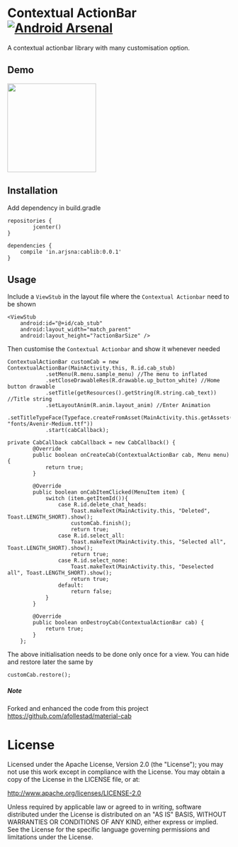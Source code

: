 # Contextual ActionBar [![Android Arsenal](https://img.shields.io/badge/Android%20Arsenal-Contextual%20ActionBar-brightgreen.svg?style=flat)](http://android-arsenal.com/details/1/4115)
A contextual actionbar library with many customisation option.

## Demo
<img src="https://i.imgur.com/eBjMUlC.gif" width="200" />

## Installation

Add dependency in build.gradle

```
repositories {
        jcenter()
}

dependencies {
    compile 'in.arjsna:cablib:0.0.1'
}
```

## Usage

Include a `ViewStub` in the layout file where the `Contextual Actionbar` need to be shown

```
<ViewStub
    android:id="@+id/cab_stub"
    android:layout_width="match_parent"
    android:layout_height="?actionBarSize" />
```

Then customise the `Contextual Actionbar` and show it whenever needed

```
ContextualActionBar customCab = new ContextualActionBar(MainActivity.this, R.id.cab_stub)
            .setMenu(R.menu.sample_menu) //The menu to inflated
            .setCloseDrawableRes(R.drawable.up_button_white) //Home button drawable
            .setTitle(getResources().getString(R.string.cab_text)) //Title string
            .setLayoutAnim(R.anim.layout_anim) //Enter Animation
            .setTitleTypeFace(Typeface.createFromAsset(MainActivity.this.getAssets(), "fonts/Avenir-Medium.ttf"))
            .start(cabCallback);

private CabCallback cabCallback = new CabCallback() {
        @Override
        public boolean onCreateCab(ContextualActionBar cab, Menu menu) {
            return true;
        }

        @Override
        public boolean onCabItemClicked(MenuItem item) {
            switch (item.getItemId()){
                case R.id.delete_chat_heads:
                    Toast.makeText(MainActivity.this, "Deleted", Toast.LENGTH_SHORT).show();
                    customCab.finish();
                    return true;
                case R.id.select_all:
                    Toast.makeText(MainActivity.this, "Selected all", Toast.LENGTH_SHORT).show();
                    return true;
                case R.id.select_none:
                    Toast.makeText(MainActivity.this, "Deselected all", Toast.LENGTH_SHORT).show();
                    return true;
                default:
                    return false;
            }
        }

        @Override
        public boolean onDestroyCab(ContextualActionBar cab) {
            return true;
        }
    };

```

The above initialisation needs to be done only once for a view. You can hide and restore later the same by

```
customCab.restore();
```

##### Note
Forked and enhanced the code from this project
https://github.com/afollestad/material-cab

License
=======

Licensed under the Apache License, Version 2.0 (the "License"); you may not use this work except in compliance with the License.
You may obtain a copy of the License in the LICENSE file, or at:

http://www.apache.org/licenses/LICENSE-2.0

Unless required by applicable law or agreed to in writing, software distributed under the License is distributed on an "AS IS" BASIS, WITHOUT WARRANTIES OR CONDITIONS OF ANY KIND, either express or implied. See the License for the specific language governing permissions and limitations under the License.


